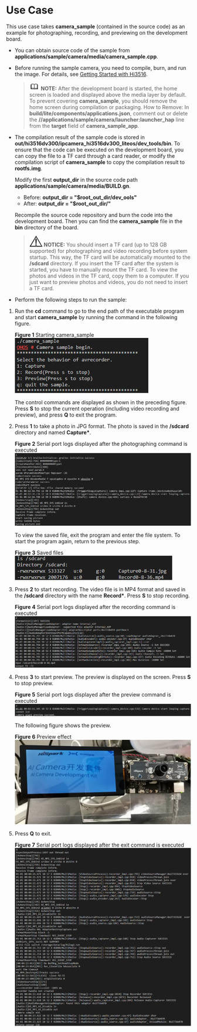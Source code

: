 # Use Case<a name="EN-US_TOPIC_0000001055301733"></a>

This use case takes  **camera\_sample**  \(contained in the source code\) as an example for photographing, recording, and previewing on the development board.

-   You can obtain source code of the sample from  **applications/sample/camera/media/camera\_sample.cpp**.
-   Before running the sample camera, you need to compile, burn, and run the image. For details, see  [Getting Started with Hi3516](../quick-start/introduction-to-the-hi3516-development-board.md).

    >![](public_sys-resources/icon-note.gif) **NOTE:** 
    >After the development board is started, the home screen is loaded and displayed above the media layer by default. To prevent covering  **camera\_sample**, you should remove the home screen during compilation or packaging.
    >How to Remove: In  **build/lite/components/applications.json**, comment out or delete the  **//applications/sample/camera/launcher:launcher\_hap**  line from the  **target**  field of  **camera\_sample\_app**.

-   The compilation result of the sample code is stored in  **out/hi3516dv300/ipcamera\_hi3516dv300\_liteos/dev\_tools/bin**. To ensure that the code can be executed on the development board, you can copy the file to a TF card through a card reader, or modify the compilation script of  **camera\_sample**  to copy the compilation result to  **rootfs.img**.

    Modify the first  **output\_dir**  in the source code path  **applications/sample/camera/media/BUILD.gn**.

    -   Before:  **output\_dir = "$root\_out\_dir/dev\_ools"**
    -   After:  **output\_dir = "$root\_out\_dir/"**

    Recompile the source code repository and burn the code into the development board. Then you can find the  **camera\_sample**  file in the  **bin**  directory of the board.

    >![](public_sys-resources/icon-notice.gif) **NOTICE:** 
    >You should insert a TF card \(up to 128 GB supported\) for photographing and video recording before system startup. This way, the TF card will be automatically mounted to the  **/sdcard**  directory. If you insert the TF card after the system is started, you have to manually mount the TF card.
    >To view the photos and videos in the TF card, copy them to a computer. If you just want to preview photos and videos, you do not need to insert a TF card.

-   Perform the following steps to run the sample:

1.  Run the  **cd**  command to go to the end path of the executable program and start  **camera\_sample**  by running the command in the following figure.

    **Figure  1**  Starting camera\_sample<a name="fig380985885020"></a>  
    ![](figures/starting-camera_sample.png "starting-camera_sample")

    The control commands are displayed as shown in the preceding figure. Press  **S**  to stop the current operation \(including video recording and preview\), and press  **Q**  to exit the program.

2.  Press  **1**  to take a photo in JPG format. The photo is saved in the  **/sdcard**  directory and named  **Capture\***.

    **Figure  2**  Serial port logs displayed after the photographing command is executed<a name="fig17819185018384"></a>  
    ![](figures/serial-port-logs-displayed-after-the-photographing-command-is-executed.png "serial-port-logs-displayed-after-the-photographing-command-is-executed")

    To view the saved file, exit the program and enter the file system. To start the program again, return to the previous step.

    **Figure  3**  Saved files<a name="fig166391743154619"></a>  
    ![](figures/saved-files.png "saved-files")

3.  Press  **2**  to start recording. The video file is in MP4 format and saved in the  **/sdcard**  directory with the name  **Record\***. Press  **S**  to stop recording.

    **Figure  4**  Serial port logs displayed after the recording command is executed<a name="fig6340814174317"></a>  
    ![](figures/serial-port-logs-displayed-after-the-recording-command-is-executed.png "serial-port-logs-displayed-after-the-recording-command-is-executed")

4.  Press  **3**  to start preview. The preview is displayed on the screen. Press  **S**  to stop preview.

    **Figure  5**  Serial port logs displayed after the preview command is executed<a name="fig9658148124414"></a>  
    ![](figures/serial-port-logs-displayed-after-the-preview-command-is-executed.png "serial-port-logs-displayed-after-the-preview-command-is-executed")

    The following figure shows the preview.

    **Figure  6**  Preview effect<a name="fig24541759597"></a>  
    ![](figures/preview-effect.jpg "preview-effect")

5.  Press  **Q**  to exit.

    **Figure  7**  Serial port logs displayed after the exit command is executed<a name="fig1755682174514"></a>  
    ![](figures/serial-port-logs-displayed-after-the-exit-command-is-executed.png "serial-port-logs-displayed-after-the-exit-command-is-executed")


